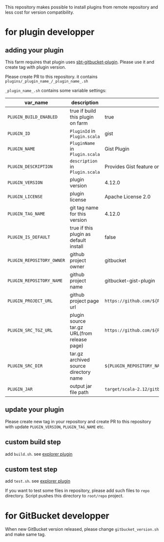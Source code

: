 This repository makes possible to install plugins from remote repository and less cost for version compatibility.

# for plugin developper

## adding your plugin

This farm requires that plugin uses [sbt-gitbucket-plugin](https://github.com/gitbucket/sbt-gitbucket-plugin). Please use it and create tag with plugin version.

Please create PR to this repository. it contains `plugins/_plugin_name_/_plugin_name_.sh`

`_plugin_name_.sh` contains some variable settings:

|var_name|description|example|
|-----------|------------|----------|
|`PLUGIN_BUILD_ENABLED`|true if build this plugin on farm|true|
|`PLUGIN_ID`     |`PluginId` in `Plugin.scala`|gist|
|`PLUGIN_NAME`|`PluginName` in `Plugin.scala`|Gist Plugin|
|`PLUGIN_DESCRIPTION`|`description` in `Plugin.scala`|Provides Gist feature on GitBucket.|
|`PLUGIN_VERSION`|plugin version|4.12.0|
|`PLUGIN_LICENSE`|plugin license|Apache License 2.0|
|`PLUGIN_TAG_NAME`|git tag name for this version|4.12.0|
|`PLUGIN_IS_DEFAULT`|true if this plugin as default install|false|
|`PLUGIN_REPOSITORY_OWNER`|github project owner|gitbucket|
|`PLUGIN_REPOSITORY_NAME`|github project name|gitbucket-gist-plugin|
|`PLUGIN_PROJECT_URL`|github project page url|`https://github.com/${PLUGIN_REPOSITORY_OWNER}/${PLUGIN_REPOSITORY_NAME}`|
|`PLUGIN_SRC_TGZ_URL`|plugin source tar.gz URL(from release page)|`https://github.com/${PLUGIN_REPOSITORY_OWNER}/${PLUGIN_REPOSITORY_NAME}/archive/${PLUGIN_TAG_NAME}.tar.gz`|
|`PLUGIN_SRC_DIR`|tar.gz archived source directory name|`${PLUGIN_REPOSITORY_NAME}-${PLUGIN_TAG_NAME}`|
|`PLUGIN_JAR`|output jar file path|`target/scala-2.12/gitbucket-${PLUGIN_ID}-plugin-assembly-${PLUGIN_VERSION}.jar`|

## update your plugin

Please create new tag in your repository and create PR to this repository with update `PLUGIN_VERSION`, `PLUGIN_TAG_NAME` etc.

## custom build step

add `build.sh`. see [explorer plugin](plugins/explorer/)

## custom test step

add `test.sh`. see [explorer plugin](plugins/explorer/)

If you want to test some files in repository, please add such files to `repo` directory. Script pushes this directory to `root/repo` project.

# for GitBucket developper

When new GitBucket version released, please change `gitbucket_version.sh` and make same tag.

